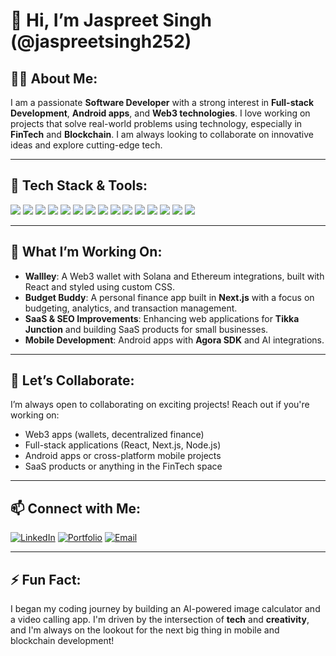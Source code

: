 # 👋 Hi, I’m Jaspreet Singh (@jaspreetsingh252)

## 👨‍💻 About Me:
I am a passionate **Software Developer** with a strong interest in **Full-stack Development**, **Android apps**, and **Web3 technologies**. I love working on projects that solve real-world problems using technology, especially in **FinTech** and **Blockchain**. I am always looking to collaborate on innovative ideas and explore cutting-edge tech.

---

## 🔧 Tech Stack & Tools:

<p align="left">
  <img src="https://img.shields.io/badge/Java-007396?style=for-the-badge&logo=java&logoColor=white" />
  <img src="https://img.shields.io/badge/Kotlin-0095D5?style=for-the-badge&logo=kotlin&logoColor=white" />
  <img src="https://img.shields.io/badge/JavaScript-F7DF1E?style=for-the-badge&logo=javascript&logoColor=black" />
  <img src="https://img.shields.io/badge/TypeScript-3178C6?style=for-the-badge&logo=typescript&logoColor=white" />
  <img src="https://img.shields.io/badge/React-61DAFB?style=for-the-badge&logo=react&logoColor=black" />
  <img src="https://img.shields.io/badge/Next.js-000000?style=for-the-badge&logo=nextdotjs&logoColor=white" />
  <img src="https://img.shields.io/badge/Node.js-339933?style=for-the-badge&logo=nodedotjs&logoColor=white" />
  <img src="https://img.shields.io/badge/Express.js-000000?style=for-the-badge&logo=express&logoColor=white" />
  <img src="https://img.shields.io/badge/MongoDB-47A248?style=for-the-badge&logo=mongodb&logoColor=white" />
  <img src="https://img.shields.io/badge/PostgreSQL-336791?style=for-the-badge&logo=postgresql&logoColor=white" />
  <img src="https://img.shields.io/badge/Tailwind_CSS-38B2AC?style=for-the-badge&logo=tailwind-css&logoColor=white" />
  <img src="https://img.shields.io/badge/Docker-2496ED?style=for-the-badge&logo=docker&logoColor=white" />
  <img src="https://img.shields.io/badge/Firebase-FFCA28?style=for-the-badge&logo=firebase&logoColor=black" />
  <img src="https://img.shields.io/badge/Web3.js-F16822?style=for-the-badge&logo=web3.js&logoColor=white" />
  <img src="https://img.shields.io/badge/Solana-00FFA3?style=for-the-badge&logo=solana&logoColor=black" />
</p>

---

## 🚀 What I’m Working On:
- **Wallley**: A Web3 wallet with Solana and Ethereum integrations, built with React and styled using custom CSS.
- **Budget Buddy**: A personal finance app built in **Next.js** with a focus on budgeting, analytics, and transaction management.
- **SaaS & SEO Improvements**: Enhancing web applications for **Tikka Junction** and building SaaS products for small businesses.
- **Mobile Development**: Android apps with **Agora SDK** and AI integrations.

---

## 💬 Let’s Collaborate:
I’m always open to collaborating on exciting projects! Reach out if you're working on:
- Web3 apps (wallets, decentralized finance)
- Full-stack applications (React, Next.js, Node.js)
- Android apps or cross-platform mobile projects
- SaaS products or anything in the FinTech space

---

## 📫 Connect with Me:

[![LinkedIn](https://img.shields.io/badge/LinkedIn-0077B5?style=for-the-badge&logo=linkedin&logoColor=white)](https://www.linkedin.com/in/jaspreetsingh5571b2a4)
[![Portfolio](https://img.shields.io/badge/Portfolio-0055FF?style=for-the-badge&logo=framer&logoColor=white)](https://jaspreetsingh.framer.website)
[![Email](https://img.shields.io/badge/Email-D14836?style=for-the-badge&logo=gmail&logoColor=white)](mailto:jsingh252003@gmail.com)

---

## ⚡ Fun Fact:
I began my coding journey by building an AI-powered image calculator and a video calling app. I'm driven by the intersection of **tech** and **creativity**, and I'm always on the lookout for the next big thing in mobile and blockchain development!

